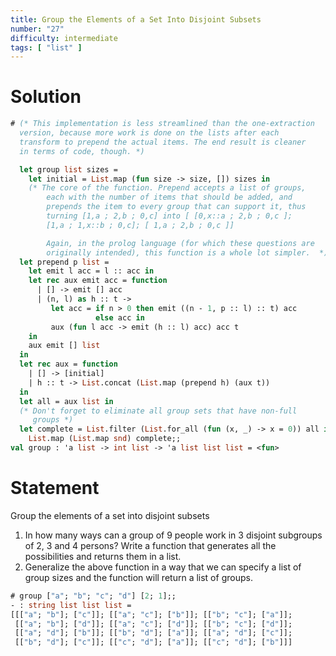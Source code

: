 ```yaml
---
title: Group the Elements of a Set Into Disjoint Subsets
number: "27"
difficulty: intermediate
tags: [ "list" ]
---
```


# Solution

```ocaml
# (* This implementation is less streamlined than the one-extraction
  version, because more work is done on the lists after each
  transform to prepend the actual items. The end result is cleaner
  in terms of code, though. *)

  let group list sizes =
    let initial = List.map (fun size -> size, []) sizes in
    (* The core of the function. Prepend accepts a list of groups,
        each with the number of items that should be added, and
        prepends the item to every group that can support it, thus
        turning [1,a ; 2,b ; 0,c] into [ [0,x::a ; 2,b ; 0,c ];
        [1,a ; 1,x::b ; 0,c]; [ 1,a ; 2,b ; 0,c ]]

        Again, in the prolog language (for which these questions are
        originally intended), this function is a whole lot simpler.  *)
  let prepend p list =
    let emit l acc = l :: acc in
    let rec aux emit acc = function
      | [] -> emit [] acc
      | (n, l) as h :: t ->
         let acc = if n > 0 then emit ((n - 1, p :: l) :: t) acc
                   else acc in
         aux (fun l acc -> emit (h :: l) acc) acc t
    in
    aux emit [] list
  in
  let rec aux = function
    | [] -> [initial]
    | h :: t -> List.concat (List.map (prepend h) (aux t))
  in
  let all = aux list in
  (* Don't forget to eliminate all group sets that have non-full
     groups *)
  let complete = List.filter (List.for_all (fun (x, _) -> x = 0)) all in
    List.map (List.map snd) complete;;
val group : 'a list -> int list -> 'a list list list = <fun>
```

# Statement

Group the elements of a set into disjoint subsets

1. In how many ways can a group of 9 people work in 3 disjoint subgroups 
of 2, 3 and 4 persons? Write a function that generates all the
possibilities and returns them in a list.
2. Generalize the above function in a way that we can specify a list of
group sizes and the function will return a list of groups.

```ocaml
# group ["a"; "b"; "c"; "d"] [2; 1];;
- : string list list list =
[[["a"; "b"]; ["c"]]; [["a"; "c"]; ["b"]]; [["b"; "c"]; ["a"]];
 [["a"; "b"]; ["d"]]; [["a"; "c"]; ["d"]]; [["b"; "c"]; ["d"]];
 [["a"; "d"]; ["b"]]; [["b"; "d"]; ["a"]]; [["a"; "d"]; ["c"]];
 [["b"; "d"]; ["c"]]; [["c"; "d"]; ["a"]]; [["c"; "d"]; ["b"]]]
```
